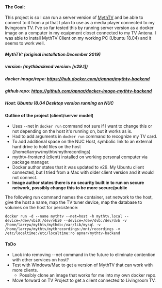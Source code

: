 #### The Goal:
This project is so I can run a server version of [MythTV](https://www.mythtv.org/detail/mythtv) and be able to connect to it from a pi that I plan to use as a media player connected to my livingroom TV. I've so far tested this by running server version as a docker image on a computer in my equipment closet connected to my TV Antena. I was able to install MythTV Client on my working PC (Ubuntu 18.04) and it seems to work well.

##### MythTV: (original installation December 2019)
##### version: (mythbackend version:  [v29.1])
##### docker image/repo: https://hub.docker.com/r/apnar/mythtv-backend
##### github repo: https://github.com/apnar/docker-image-mythtv-backend
##### Host: Ubuntu 18.04 Desktop version running on NUC

#### Outline of the project (client/server model)
 - Uses --net in `docker run` command not sure if I want to change this or not depending on the host it's running on, but it works as is.
 - Had to add arguments in `docker run` command to recognize my TV card.
 - To add additional space on the NUC Host, symbolic link to an external hard drive to hold files on the host (/home/larryw/mythtv/mythrecordings)
 - mythtv-frontend (client) installed on working personal computer via package manager.
  - Docker author states that it was updated to v29. My Ubuntu client connected, but I tried from a Mac with older client version and it would not connect.
 - **Image author states there is no security built in to run on secure network, possibly change this to be more secure/public**

The following run command names the container, set network to the host, give the host a name, map the TV tuner device, map the database to volumes on the host for persistence:
```
docker run -d --name mythtv --net=host -h mythtv.local --device=/dev/vbi0:/dev/vbi0 --device=/dev/dvb:/dev/dvb -v /home/larryw/mythtv/mythdb:/var/lib/mysql -v /home/larryw/mythtv/mythrecordings:/mnt/recordings -v /etc/localtime:/etc/localtime:ro apnar/mythtv-backend
```
#### ToDo
  - Look into removing --net command in the future to eliminate contention with other services on host?
  - Test with Windows/Mac to get a version of MythTV that can work with more clients.
    - Possibly clone an image that works for me into my own docker repo.
  - Move forward on TV Project to get a client connected to Livingroom TV.
